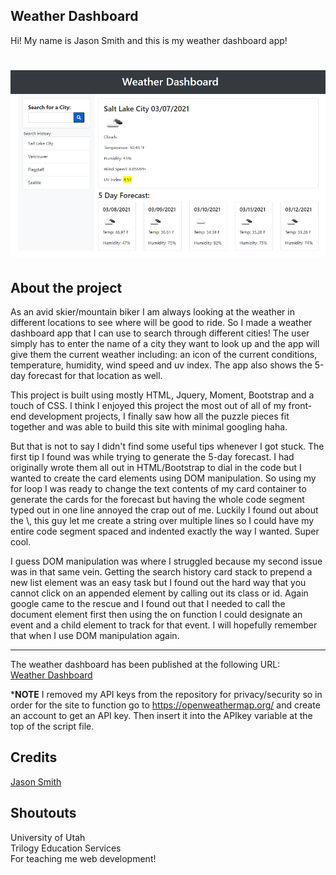 ## Weather Dashboard

Hi! My name is Jason Smith and this is my weather dashboard app!

# ![Site Screen Shot](/assets/images/screenshot.png)

## About the project
As an avid skier/mountain biker I am always looking at the weather in different locations to see where will be good to ride. So I made a weather dashboard app that I can use to search through different cities! The user simply has to enter the name of a city they want to look up and the app will give them the current weather including: an icon of the current conditions, temperature, humidity, wind speed and uv index. The app also shows the 5-day forecast for that location as well.

This project is built using mostly HTML, Jquery, Moment, Bootstrap and a touch of CSS. I think I enjoyed this project the most out of all of my front-end development projects, I finally saw how all the puzzle pieces fit together and was able to build this site with minimal googling haha.

But that is not to say I didn't find some useful tips whenever I got stuck. The first tip I found was while trying to generate the 5-day forecast. I had originally wrote them all out in HTML/Bootstrap to dial in the code but I wanted to create the card elements using DOM manipulation. So using my for loop I was ready to change the text contents of my card container to generate the cards for the forecast but having the whole code segment typed out in one line annoyed the crap out of me. Luckily I found out about the \\, this guy let me create a string over multiple lines so I could have my entire code segment spaced and indented exactly the way I wanted. Super cool.

I guess DOM manipulation was where I struggled because my second issue was in that same vein. Getting the search history card stack to prepend a new list element was an easy task but I found out the hard way that you cannot click on an appended element by calling out its class or id. Again google came to the rescue and I found out that I needed to call the document element first then using the on function I could designate an event and a child element to track for that event. I will hopefully remember that when I use DOM manipulation again.

***

The weather dashboard has been published at the following URL:  
[Weather Dashboard](https://jasonpsmith180.github.io/weather-dashboard/)

***NOTE** I removed my API keys from the repository for privacy/security so in order for the site to function go to https://openweathermap.org/ and create an account to get an API key. Then insert it into the APIkey variable at the top of the script file.

## Credits
[Jason Smith](https://github.com/Jasonpsmith180)

## Shoutouts
University of Utah  
Trilogy Education Services  
For teaching me web development! 
